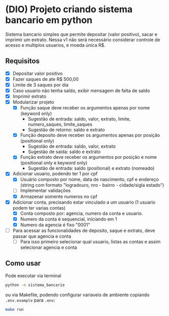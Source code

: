 # (DIO) Projeto criando sistema bancario em python

Sistema bancario simples que permite depositar (valor positivo), sacar e imprimir um extrato.
Nessa v1 não será necessário considerar controle de acesso e multiplos usuarios, e moeda única R$.

## Requisitos

- [x] Depositar valor positivo
- [x] Fazer saques de ate R$ 500,00
- [x] Limite de 3 saques por dia
- [x] Caso usuario não tenha saldo, exibir mensagem de falta de saldo
- [x] Imprimir extrato
- [x] Modularizar projeto
  - [x] Função saque deve receber os argumentos apenas por nome (keyword only)
    - Sugestão de entrada: saldo, valor, extrato, limite, numero_saques, limite_saques
    - Sugestão de retorno: saldo e extrato
  - [x] Função deposito deve receber os argumentos apenas por posição (positional only)
    - Sugestão de entrada: saldo, valor, extrato
    - Sugestão de saida: saldo e extrato
  - [x] Função extrato deve receber os argumentos por posição e nome (positional only e keyword only)
    - Sugestão de entrada: saldo (positional) e extrato (nomeado)
- [x] Adicionar usuario, podendo ter 1 por cpf
  - [x] Usuário composto por nome, data de nascimento, cpf e endereço (string com formato "logradouro, nro - bairro - cidade/sigla estado")
  - [ ] Implementar validações
  - [x] Armazenar somente numeros no cpf
- [x] Adicionar conta, precisando estar vinculado a um usuario (1 usuario podem ter varias contas)
  - [x] Conta composto por: agencia, numero da conta e usuario.
  - [x] Numero da conta é sequencial, iniciando em 1
  - [x] Numero da agencia é fixo "0001"
- [ ] Para acessar as funcionalidades de deposito, saque e extrato, deve passar que agencia e conta
  - [ ] Para isso primeiro selecionar qual usuario, listas as contas e assim selecionar agencia e conta

## Como usar

Pode executar via terminal

```bash
python -m sistema_bancario
```

ou via Makefile, podendo configurar variaveis de ambiente copiando `.env.example` para `.env`:

```bash
make run
```

